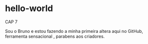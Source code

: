# hello-world
CAP 7

Sou o Bruno e estou  fazendo a minha primeira  altera aqui no GitHub, ferramenta sensacional , parabens aos criadores.
